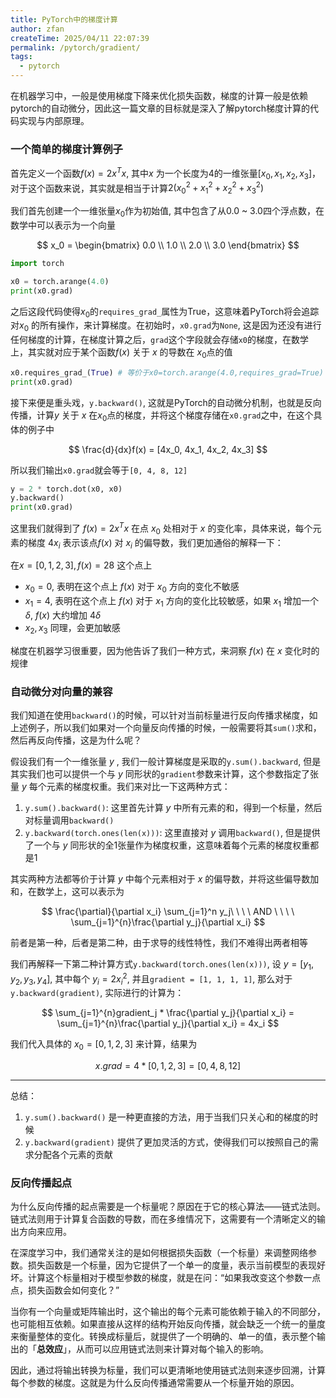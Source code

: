 ```yaml
---
title: PyTorch中的梯度计算
author: zfan
createTime: 2025/04/11 22:07:39
permalink: /pytorch/gradient/
tags:
  - pytorch
---
```


在机器学习中，一般是使用梯度下降来优化损失函数，梯度的计算一般是依赖pytorch的自动微分，因此这一篇文章的目标就是深入了解pytorch梯度计算的代码实现与内部原理。

### 一个简单的梯度计算例子

首先定义一个函数$f(x) = 2x^Tx$, 其中$x$ 为一个长度为4的一维张量$[x_0, x_1, x_2, x_3]$，对于这个函数来说，其实就是相当于计算$2(x_0^{2}+x_1^{2}+x_2^{2}+x_3^{2})$

我们首先创建一个一维张量$x_0$作为初始值, 其中包含了从0.0 ~ 3.0四个浮点数，在数学中可以表示为一个向量

$$
x_0 =
\begin{bmatrix}
0.0 \\
1.0 \\
2.0 \\
3.0
\end{bmatrix}
$$

```python
import torch

x0 = torch.arange(4.0)
print(x0.grad)
```

之后这段代码使得$x_0$的`requires_grad_`属性为True，这意味着PyTorch将会追踪对$x_0$ 的所有操作，来计算梯度。在初始时，`x0.grad`为`None`, 这是因为还没有进行任何梯度的计算，在梯度计算之后，`grad`这个字段就会存储`x0`的梯度，在数学上，其实就对应于某个函数$f(x)$ 关于 $x$ 的导数在 $x_0$点的值

```python
x0.requires_grad_(True) # 等价于x0=torch.arange(4.0,requires_grad=True)
print(x0.grad)
```

接下来便是重头戏，`y.backward()`, 这就是PyTorch的自动微分机制，也就是反向传播，计算$y$ 关于 $x$ 在$x_0$点的梯度，并将这个梯度存储在`x0.grad`之中，在这个具体的例子中

$$
\frac{d}{dx}f(x) = [4x_0, 4x_1, 4x_2, 4x_3]
$$

所以我们输出`x0.grad`就会等于`[0, 4, 8, 12]`

```python
y = 2 * torch.dot(x0, x0)
y.backward()
print(x0.grad)
```

这里我们就得到了 $f(x) = 2x^Tx$ 在点 $x_0$ 处相对于 $x$ 的变化率，具体来说，每个元素的梯度 $4x_i$ 表示该点$f(x)$ 对 $x_i$ 的偏导数，我们更加通俗的解释一下：

在$x = [0, 1, 2, 3], f(x) = 28$ 这个点上

- $x_0 = 0$, 表明在这个点上 $f(x)$ 对于 $x_0$ 方向的变化不敏感
- $x_1 = 4$, 表明在这个点上 $f(x)$ 对于 $x_1$ 方向的变化比较敏感，如果 $x_1$ 增加一个 $\delta$, $f(x)$ 大约增加 $4\delta$
- $x_2, x_3$ 同理，会更加敏感

梯度在机器学习很重要，因为他告诉了我们一种方式，来洞察 $f(x)$ 在 $x$ 变化时的规律

### 自动微分对向量的兼容

我们知道在使用`backward()`的时候，可以针对当前标量进行反向传播求梯度，如上述例子，所以我们如果对一个向量反向传播的时候，一般需要将其`sum()`求和，然后再反向传播，这是为什么呢？

假设我们有一个一维张量 $y$ , 我们一般计算梯度是采取的`y.sum().backward`, 但是其实我们也可以提供一个与 $y$ 同形状的`gradient`参数来计算，这个参数指定了张量 $y$ 每个元素的梯度权重。我们来对比一下这两种方式：

1. `y.sum().backward()`: 这里首先计算 $y$ 中所有元素的和，得到一个标量，然后对标量调用`backward()`
2. `y.backward(torch.ones(len(x)))`: 这里直接对 $y$ 调用`backward()`, 但是提供了一个与 $y$ 同形状的全1张量作为梯度权重，这意味着每个元素的梯度权重都是1

其实两种方法都等价于计算 $y$ 中每个元素相对于 $x$ 的偏导数，并将这些偏导数加和，在数学上，这可以表示为

$$
\frac{\partial}{\partial x_i} \sum_{j=1}^n y_j\ \ \ \ AND \ \ \ \ \sum_{j=1}^{n}\frac{\partial y_j}{\partial x_i}
$$

前者是第一种，后者是第二种，由于求导的线性特性，我们不难得出两者相等

我们再解释一下第二种计算方式`y.backward(torch.ones(len(x)))`, 设 $y = [y_1, y_2, y_3, y_4]$, 其中每个 $y_i = 2x_i^2$, 并且`gradient = [1, 1, 1, 1]`, 那么对于`y.backward(gradient)`, 实际进行的计算为：

$$
\sum_{j=1}^{n}gradient_j * \frac{\partial y_j}{\partial x_i}
= \sum_{j=1}^{n}\frac{\partial y_j}{\partial x_i}
= 4x_i
$$

我们代入具体的 $x_0 = [0, 1, 2, 3]$ 来计算，结果为

$$
x.grad = 4 * [0, 1, 2, 3] = [0, 4, 8, 12]
$$

---

总结：

1. `y.sum().backward()` 是一种更直接的方法，用于当我们只关心和的梯度的时候
2. `y.backward(gradient)` 提供了更加灵活的方式，使得我们可以按照自己的需求分配各个元素的贡献

### 反向传播起点

为什么反向传播的起点需要是一个标量呢？原因在于它的核心算法——链式法则。链式法则用于计算复合函数的导数，而在多维情况下，这需要有一个清晰定义的输出方向来应用。

在深度学习中，我们通常关注的是如何根据损失函数（一个标量）来调整网络参数。损失函数是一个标量，因为它提供了一个单一的度量，表示当前模型的表现好坏。计算这个标量相对于模型参数的梯度，就是在问：“如果我改变这个参数一点点，损失函数会如何变化？”

当你有一个向量或矩阵输出时，这个输出的每个元素可能依赖于输入的不同部分，也可能相互依赖。如果直接从这样的结构开始反向传播，就会缺乏一个统一的量度来衡量整体的变化。转换成标量后，就提供了一个明确的、单一的值，表示整个输出的「**总效应**」，从而可以应用链式法则来计算对每个输入的影响。

因此，通过将输出转换为标量，我们可以更清晰地使用链式法则来逐步回溯，计算每个参数的梯度。这就是为什么反向传播通常需要从一个标量开始的原因。
